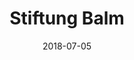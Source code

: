 ﻿---
title:          "Stiftung Balm"
date:           "2018-07-05"
draft:          false
robotsExclude:  true
---

